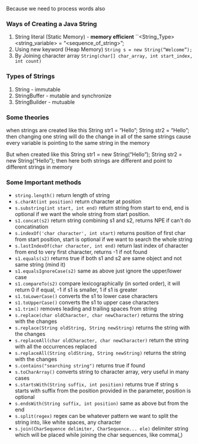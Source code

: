 Because we need to process words also

### Ways of Creating a Java String
1. String literal (Static Memory) - **memory efficient**
		``<String_Type> <string_variable> = “<sequence_of_string>”;
2. Using new keyword (Heap Memory)
		`String s = new String(“Welcome”);`
3. By Joining character array
		`String(char[] char_array, int start_index, int count)`

### Types of Strings
1. String - immutable 
2. StringBuffer - mutable and synchronize
3. StringBuilder - mutuable

### Some theories
 when strings are created like this
	String str1 = “Hello”;
	String str2 = “Hello”;
then changing one string will do the change in all of the same strings cause every variable is pointing to the same string in the memory

But when created like this
	String str1 = new String(“Hello”);
	String str2 = new String(“Hello”);
then here both strings are different and point to different strings in memory

### Some Important methods
- `string.length()` return length of string
- `s.charAt(int position)` return character at position
- `s.substring(int start, int end)` return string from start to end, end is optional if we want the whole string from start position.
- `s1.concat(s2)` return string combining s1 and s2, returns NPE if can't do concatination
- `s.indexOf('char character', int start)` returns position of first char from start position, start is optional if we want to search the whole string
- `s.lastIndexOf(char character, int end)` return last index of character from end to very first character, returns -1 if not found
- `s1.equals(s2)` returns true if both s1 and s2 are same object and not same string (mind it)
- `s1.equalsIgnoreCase(s2)` same as above just ignore the upper/lower case
- `s1.compareTo(s2)` compare lexicographically (in sorted order), it will return 0 if equal, -1 if s1 is smaller, 1 if s1 is greater
- `s1.toLowerCase()` converts the s1 to lower case characters
- `s1.toUpperCase()` converts the s1 to upper case characters
- `s1.trim()` removes leading and trailing spaces from string
- `s.replace(char oldCharacter, char newCharacter)` returns the string with the changes
- `s.replace(String oldString, String newString)` returns the string with the changes
- `s.replaceAll(char oldCharacter, char newCharacter)` return the string with all the occurrences replaced
- `s.replaceAll(String oldString, String newString)` returns the string with the changes
- `s.contains("searching string")` returns true if found
- `s.toCharArray()` converts string to character array, very useful in many cases
- `s.startsWith(String suffix, int position)` returns true if string s starts with suffix from the position provided in the parameter, position is optional
- `s.endsWith(String suffix, int position)` same as above but from the end
- `s.split(regex)` regex can be whatever pattern we want to split the string into, like white spaces, any character
- `s.join(CharSequence delimiter, CharSequence... ele)` delimiter string which will be placed while joining the char sequences, like comma(,)